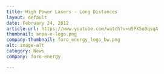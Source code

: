 ```yaml
---
title: High Power Lasers - Long Distances
layout: default
date: February 24, 2012
article-url: https://www.youtube.com/watch?v=u5PX5u0qsqA
thumbnail: arpa-e-logo.png
company-thumbnail: foro_energy_logo_bw.png
alt: image-alt
category: News
company: foro-energy

---
```


